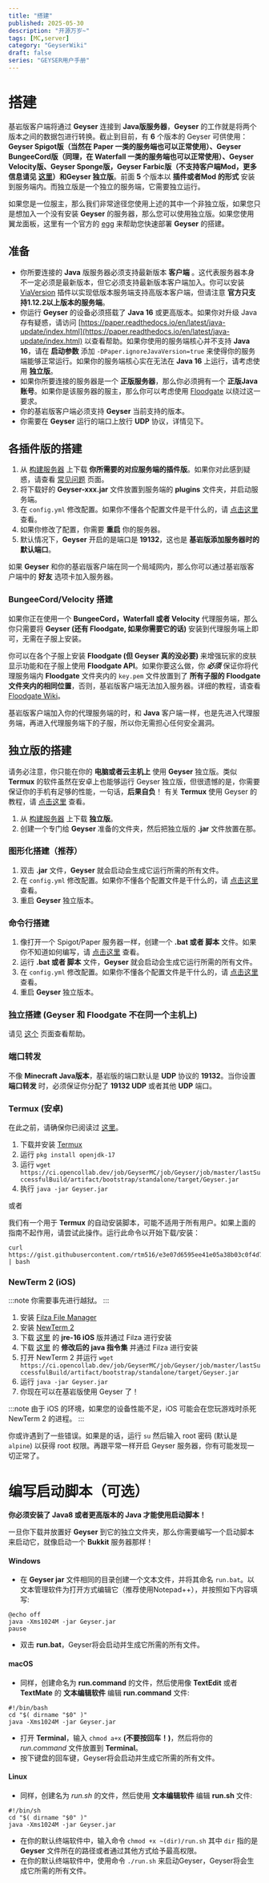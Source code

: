 ```yaml
---
title: "搭建"
published: 2025-05-30
description: "开源万岁~"
tags: [MC,server]
category: "GeyserWiki"
draft: false
series: "GEYSER用户手册"
---
```


# 搭建

基岩版客户端将通过 **Geyser** 连接到 **Java版服务器**，**Geyser** 的工作就是将两个版本之间的数据包进行转换。截止到目前，有 **6** 个版本的 Geyser 可供使用：**Geyser Spigot版（当然在 Paper 一类的服务端也可以正常使用）、Geyser BungeeCord版（同理，在 Waterfall 一类的服务端也可以正常使用）、Geyser Velocity版、Geyser Sponge版，Geyser Farbic版（不支持客户端Mod，更多信息请见** [**这里**](../other/geyser-farbic)**）和Geyser 独立版**。前面 **5** 个版本以 **插件或者Mod 的形式** 安装到服务端内。而独立版是一个独立的服务端，它需要独立运行。

如果您是一位服主，那么我们非常途径您使用上述的其中一个非独立版，如果您只是想加入一个没有安装 **Geyser** 的服务器，那么您可以使用独立版。如果您使用翼龙面板，这里有一个官方的 [egg](https://github.com/GeyserMC/pterodactyl-stuff) 来帮助您快速部署 **Geyser** 的搭建。

## 准备

* 你所要连接的 **Java** 版服务器必须支持最新版本 **客户端** 。这代表服务器本身不一定必须是最新版本，但它必须支持最新版本客户端加入。你可以安装 [ViaVersion](https://www.spigotmc.org/resources/viaversion.19254/) 插件以实现低版本服务端支持高版本客户端，但请注意 **官方只支持1.12.2以上版本的服务端**。
* 你运行 **Geyser** 的设备必须搭载了 **Java 16** 或更高版本。如果你对升级 Java 存有疑惑，请访问 [https://paper.readthedocs.io/en/latest/java-update/index.html](https://paper.readthedocs.io/en/latest/java-update/index.html) 以查看帮助。如果你使用的服务端核心并不支持 **Java 16**，请在 **启动参数** 添加 `-DPaper.ignoreJavaVersion=true` 来使得你的服务端能够正常运行。如果你的服务端核心实在无法在 **Java 16** 上运行，请考虑使用 **独立版**。
* 如果你所要连接的服务器是一个 **正版服务器**，那么你必须拥有一个 **正版Java账号**。如果你是该服务器的服主，那么你可以考虑使用 [Floodgate](https://1686965528.gitbook.io/geyser-wiki/floodgate-wiki/) 以绕过这一要求。
* 你的基岩版客户端必须支持 **Geyser** 当前支持的版本。
* 你需要在 **Geyser** 运行的端口上放行 **UDP** 协议，详情见下。

## 各插件版的搭建

1. 从 [构建服务器](https://ci.opencollab.dev/job/Geyser/job/master/) 上下载 **你所需要的对应服务端的插件版**。如果你对此感到疑惑，请查看 [常见问题](https://1686965528.gitbook.io/geyser-wiki/user-guide/chang-jian-wen-ti) 页面。
2. 将下载好的 **Geyser-xxx.jar** 文件放置到服务端的 **plugins** 文件夹，并启动服务端。
3. 在 `config.yml` 修改配置。如果你不懂各个配置文件是干什么的，请 [点击这里](li-jie-pei-zhi) 查看。
4. 如果你修改了配置，你需要 **重启** 你的服务器。
5. 默认情况下，**Geyser** 开启的是端口是 **19132**，这也是 **基岩版添加服务器时的默认端口**。

如果 **Geyser** 和你的基岩版客户端在同一个局域网内，那么你可以通过基岩版客户端中的 **好友** 选项卡加入服务器。

### BungeeCord/Velocity 搭建

如果你正在使用一个 **BungeeCord，Waterfall 或者 Velocity** 代理服务端，那么你只需要将 **Geyser (还有 Floodgate, 如果你需要它的话)** 安装到代理服务端上即可，无需在子服上安装。

你可以在各个子服上安装 **Floodgate (但 Geyser 真的没必要)** 来增强玩家的皮肤显示功能和在子服上使用 **Floodgate API**。如果你要这么做，你 _**必须**_ 保证你将代理服务端内 **Floodgate** 文件夹内的 `key.pem` 文件放置到了 **所有子服的 Floodgate 文件夹内的相同位置**，否则，基岩版客户端无法加入服务器。详细的教程，请查看 [Floodgate Wiki](../floodgate-wiki)。

基岩版客户端加入你的代理服务端的时，和 **Java** 客户端一样，也是先进入代理服务端，再进入代理服务端下的子服，所以你无需担心任何安全漏洞。

## 独立版的搭建

请务必注意，你只能在你的 **电脑或者云主机上** 使用 **Geyser** 独立版。类似**Termux** 的软件虽然在安卓上也能够运行 Geyser 独立版，但很遗憾的是，你需要保证你的手机有足够的性能，一句话，**后果自负**！ 有关 **Termux** 使用 Geyser 的教程，请 [点击这里](#termux-an-zhuo) 查看。

1. 从 [构建服务器](https://ci.opencollab.dev/job/Geyser/job/master/) 上下载 **独立版**。
2. 创建一个专门给 **Geyser** 准备的文件夹，然后把独立版的 **.jar** 文件放置在那。

### 图形化搭建（推荐）

1. 双击 **.jar** 文件，**Geyser** 就会启动会生成它运行所需的所有文件。
2. 在 `config.yml` 修改配置。如果你不懂各个配置文件是干什么的，请 [点击这里](li-jie-pei-zhi) 查看。
3. 重启 **Geyser** 独立版本。

### 命令行搭建

1. 像打开一个 Spigot/Paper 服务器一样，创建一个 **.bat 或者 脚本** 文件。如果你不知道如何编写，请 [点击这里](da-jian/bian-xie-qi-dong-jiao-ben) 查看。
2. 运行 **.bat 或者 脚本** 文件，**Geyser** 就会启动会生成它运行所需的所有文件。
3. 在 `config.yml` 修改配置。如果你不懂各个配置文件是干什么的，请 [点击这里](li-jie-pei-zhi) 查看。
4. 重启 **Geyser** 独立版本。

### 独立搭建 (Geyser 和 Floodgate 不在同一个主机上)

请见 [这个](../floodgate-wiki) 页面查看帮助。

### 端口转发

不像 **Minecraft Java版本**，基岩版的端口默认是 **UDP** 协议的 **19132**。当你设置 **端口转发** 时，必须保证你分配了 **19132 UDP** 或者其他 **UDP** 端口。

### Termux (安卓)

在此之前，请确保你已阅读过 [这里](#du-li-ban-de-da-jian)。

1. 下载并安装 [Termux](https://termux.com/)
2. 运行 `pkg install openjdk-17`
3. 运行 `wget https://ci.opencollab.dev/job/GeyserMC/job/Geyser/job/master/lastSuccessfulBuild/artifact/bootstrap/standalone/target/Geyser.jar`
4. 执行 `java -jar Geyser.jar`

或者

我们有一个用于 **Termux** 的自动安装脚本，可能不适用于所有用户。如果上面的指南不起作用，请尝试此操作。运行此命令以开始下载/安装：

```
curl https://gist.githubusercontent.com/rtm516/e3e07d6595ee41e05a38b03c0f4d7a80/raw/install.sh | bash
```

### NewTerm 2 (iOS)

:::note
你需要事先进行越狱。
:::

1. 安装 [Filza File Manager](http://cydia.saurik.com/package/com.tigisoftware.filza/)
2. 安装 [NewTerm 2](https://chariz.com/get/newterm)
3. 下载 [这里](https://github.com/PojavLauncherTeam/PojavLauncher_iOS/releases/download/v16-openjdk/openjdk-16-jre_16.0.0+git20201217.8383f41-2_iphoneos-arm.deb) 的 **jre-16 iOS** 版并通过 Filza 进行安装
4. 下载 [这里](https://cdn.discordapp.com/attachments/558829512633090048/834014323755319306/com.letschill.java_0.1_iphoneos-arm.deb) 的 **修改后的 java 指令集** 并通过 Filza 进行安装
5. 打开 NewTerm 2 并运行 `wget https://ci.opencollab.dev/job/GeyserMC/job/Geyser/job/master/lastSuccessfulBuild/artifact/bootstrap/standalone/target/Geyser.jar`
6. 运行 `java -jar Geyser.jar`
7. 你现在可以在基岩版使用 Geyser 了！

:::note
由于 iOS 的环境，如果您的设备性能不足，iOS 可能会在您玩游戏时杀死 NewTerm 2 的进程。
:::

你或许遇到了一些错误。如果是的话，运行 `su` 然后输入 root 密码 (默认是 `alpine`) 以获得 root 权限。再跟平常一样开启 Geyser 服务器，你有可能发现一切正常了。

# 编写启动脚本（可选）

**你必须安装了 Java8 或者更高版本的 Java 才能使用启动脚本！**

一旦你下载并放置好 **Geyser** 到它的独立文件夹，那么你需要编写一个启动脚本来启动它，就像启动一个 **Bukkit** 服务器那样！

#### Windows

* 在 **Geyser jar** 文件相同的目录创建一个文本文件，并将其命名 `run.bat`。以文本管理软件为打开方式编辑它（推荐使用Notepad++），并按照如下内容填写:

```
@echo off
java -Xms1024M -jar Geyser.jar
pause
```

* 双击 **run.bat**，Geyser将会启动并生成它所需的所有文件。

#### macOS

* 同样，创建命名为 **run.command** 的文件，然后使用像 **TextEdit** 或者 **TextMate** 的 **文本编辑软件** 编辑 **run.command** 文件:

```
#!/bin/bash 
cd "$( dirname "$0" )" 
java -Xms1024M -jar Geyser.jar
```

* 打开 **Terminal**，输入 `chmod a+x` **(不要按回车！)**，然后将你的 _run.command_ 文件放置到 **Terminal**。
* 按下键盘的回车键，Geyser将会启动并生成它所需的所有文件。

#### Linux

* 同样，创建名为 _run.sh_ 的文件，然后使用 **文本编辑软件** 编辑 **run.sh** 文件:

```
#!/bin/sh 
cd "$( dirname "$0" )" 
java -Xms1024M -jar Geyser.jar
```

* 在你的默认终端软件中，输入命令 `chmod +x ~(dir)/run.sh` 其中 `dir` 指的是 **Geyser** 文件所在的路径或者通过其他方式给予最高权限。
* 在你的默认终端软件中，使用命令 `./run.sh` 来启动Geyser，Geyser将会生成它所需的所有文件。
